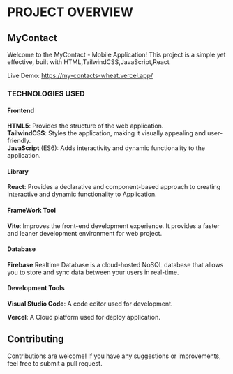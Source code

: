 # PROJECT OVERVIEW

## MyContact 

Welcome to the MyContact - Mobile Application! This project is a simple yet effective, built with HTML,TailwindCSS,JavaScript,React 

Live  Demo: https://my-contacts-wheat.vercel.app/

### TECHNOLOGIES USED
#### Frontend
**HTML5**: Provides the structure of the web application.   
**TailwindCSS**: Styles the application, making it visually appealing and user-friendly.  
**JavaScript** (ES6): Adds interactivity and dynamic functionality to the application.

#### Library 
**React**: Provides a declarative and component-based approach to creating interactive and dynamic functionality to Application.

#### FrameWork Tool
**Vite**:  Improves the front-end development experience. It provides a faster and leaner development environment for  web project.

#### Database
**Firebase** Realtime Database is a cloud-hosted NoSQL database that allows you to store and sync data between your users in real-time.

#### Development Tools
**Visual Studio Code**: A code editor used for development. 

**Vercel**:  A Cloud platform used for  deploy application.

## Contributing
Contributions are welcome! If you have any suggestions or improvements, feel free to submit a pull request.
